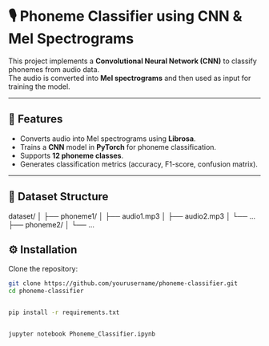 # 🎙️ Phoneme Classifier using CNN & Mel Spectrograms

This project implements a **Convolutional Neural Network (CNN)** to classify phonemes from audio data.  
The audio is converted into **Mel spectrograms** and then used as input for training the model.

---

## 📌 Features
- Converts audio into Mel spectrograms using **Librosa**.
- Trains a **CNN** model in **PyTorch** for phoneme classification.
- Supports **12 phoneme classes**.
- Generates classification metrics (accuracy, F1-score, confusion matrix).

---

## 📂 Dataset Structure
dataset/
│
├── phoneme1/
│ ├── audio1.mp3
│ ├── audio2.mp3
│ └── ...
├── phoneme2/
│ └── ...


## ⚙️ Installation
Clone the repository:
```bash
git clone https://github.com/yourusername/phoneme-classifier.git
cd phoneme-classifier


pip install -r requirements.txt


jupyter notebook Phoneme_Classifier.ipynb
